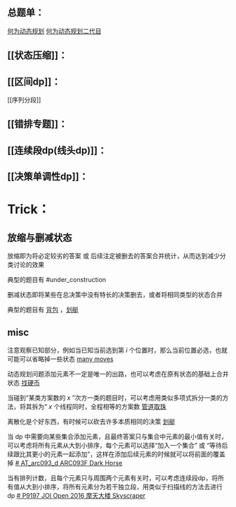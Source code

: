 ## 总题单：
[何为动态规划](https://www.luogu.com.cn/training/465988)
[何为动态规划二代目](https://www.luogu.com.cn/training/617983)

## [[状态压缩]]：
## [[区间dp]]：
[[序列分段]]
## [[错排专题]]：

## [[连续段dp(线头dp)]]：

## [[决策单调性dp]]：
# Trick：

## 放缩与删减状态
放缩即为将必定较劣的答案 或 后续注定被删去的答案合并统计，从而达到减少分类讨论的效果

典型的题目有 #under_construction 

删减状态即将某些在总决策中没有特长的决策删去，或者将相同类型的状态合并

典型的题目有 [背包](https://pjudge.ac/problem/21624) ，[划艇](https://www.luogu.com.cn/problem/P3643)


## misc

注意观察已知部分，例如当已知当前选到第 $i$ 个位置时，那么当前位置必选，也就可能可以省略掉一些状态 [many moves](https://www.luogu.com.cn/problem/AT_arc073_d)

动态规划问题添加元素不一定是唯一的出路，也可以考虑在原有状态的基础上合并状态 [找硬币](https://www.luogu.com.cn/problem/P5228)

当碰到“某类方案数的 $x$ ”次方一类的题目时，可以考虑用类似多项式拆分一类的方法，将其拆为“ $x$ 个线程同时，全程相等的方案数 [管道取珠](https://www.luogu.com.cn/problem/P1758)

离散化是个好东西，有时候可以砍去许多本质相同的决策 [划艇](https://www.luogu.com.cn/problem/P3643)

当 dp 中需要向某些集合添加元素，且最终答案只与集合中元素的最小值有关时，可以考虑将所有元素从大到小排序，每个元素可以选择“加入一个集合” 或 “等待后续跟比其更小的元素一起添加”，这样在添加后续元素的时候就可以将前面的覆盖掉  [# AT_arc093_d ARC093F Dark Horse](https://www.luogu.com.cn/problem/AT_arc093_d)

当有排列计数，且每个元素只与周围两个元素有关时，可以考虑连续段dp，将所有值从大到小排序，将所有元素分为若干独立段，用类似于扫描线的方法去进行dp [# P9197 JOI Open 2016 摩天大楼  Skyscraper](https://www.luogu.com.cn/problem/P9197)
